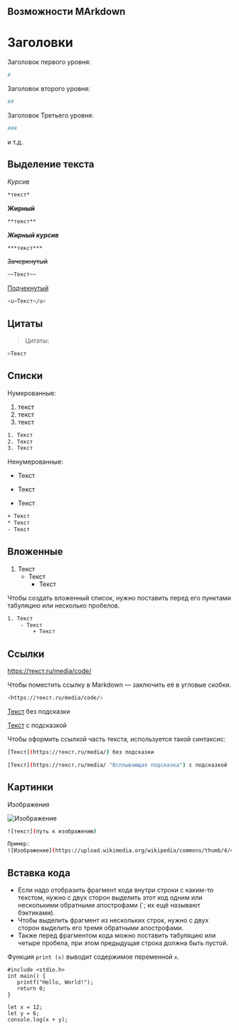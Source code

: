 ## Возможности MArkdown

# Заголовки

Заголовок первого уровня:
```sh
#
```

Заголовок второго уровня:
```sh
##
```
Заголовок Третьего уровня:
```sh
###
```
и т.д.

## Выделение текста

*Курсив* 
```sh
*текст*
```

**Жирный**
```sh
**текст**
```

***Жирный курсив***
```sh
***текст***
```

~~Зачеркнутый~~
```sh
~~Текст~~
```

<u>Подчекнутый</u>
```sh
<u>Текст</u>
```

## Цитаты

>Цитаты:
```sh
>Текст
```

## Списки

Нумерованные:
1. текст
2. текст
3. текст
```sh
1. Текст
2. Текст
3. Текст
```

Ненумерованные:
+ Текст
* Текст
- Текст
```sh
+ Текст
* Текст
- Текст
```

## Вложенные

1. Текст
    - Текст
        + Текст

Чтобы создать вложенный список, нужно поставить перед его пунктами табуляцию или несколько пробелов.  

```sh
1. Текст
    - Текст
        + Текст
```                

## Ссылки

<https://текст.ru/media/code/>

Чтобы поместить ссылку в Markdown — заключить её в угловые скобки.
```sh
<https://текст.ru/media/code/>
```
[Текст](https://текст.ru/media/) без подсказки

[Текст](https://текст.ru/media/ "Всплывающая подсказка") с подсказкой

Чтобы оформить ссылкой часть текста, используется такой синтаксис: 
```sh
[Текст](https://текст.ru/media/) без подсказки

[Текст](https://текст.ru/media/ "Всплывающая подсказка") с подсказкой
```

## Картинки

Изображения

![Изображение](https://upload.wikimedia.org/wikipedia/commons/thumb/4/48/Markdown-mark.svg/1920px-Markdown-mark.svg.png "Логотип Markdown")

```sh
![текст](путь к изображению)

Пример:
![Изображение](https://upload.wikimedia.org/wikipedia/commons/thumb/4/48/Markdown-mark.svg/1920px-Markdown-mark.svg.png "Логотип Markdown")
```

## Вставка кода

- Если надо отобразить фрагмент кода внутри строки с каким-то текстом, нужно с двух сторон выделить этот код одним или несколькими обратными апострофами (`; их ещё называют бэктиками).
- Чтобы выделить фрагмент из нескольких строк, нужно с двух сторон выделить его тремя обратными апострофами.
- Также перед фрагментом кода можно поставить табуляцию или четыре пробела, при этом предыдущая строка должна быть пустой.

Функция `print (x)` выводит содержимое переменной ```x```.

```
#include <stdio.h>
int main() {
   printf("Hello, World!");
   return 0;
}
```

	let x = 12;
	let y = 6;
	console.log(x + y);

